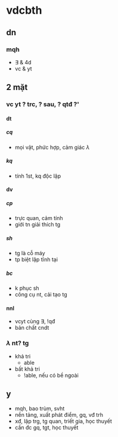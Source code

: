 # vdcbth

## dn

### mqh

- $\exists$ & 4d
- vc & yt

## 2 mặt

### vc yt ? trc, ? sau, ? qtđ ?'

#### dt

##### cq

- mọi vật, phức hợp, cảm giác $\lambda$

##### kq

- tính 1st, kq độc lập

#### dv

##### cp

- trực quan, cảm tính
- giới tn giải thích tg

##### sh

- tg là cỗ máy
- tp biệt lập tĩnh tại

##### bc

- k phục sh
- công cụ nt, cải tạo tg

#### nnl

- vcyt cùng $\exists$, !qđ
- bản chất cndt

### $\lambda$ nt? tg

- khả tri
  - able
- bất khả tri
  - !able, nếu có bề ngoài

## y

- mqh, bao trùm, svht
- nền tảng, xuất phát điểm, gq, vđ trh
- xđ, lập trg, tg quan, triết gia, học thuyết
- cần đc gq, tgt, học thuyết
